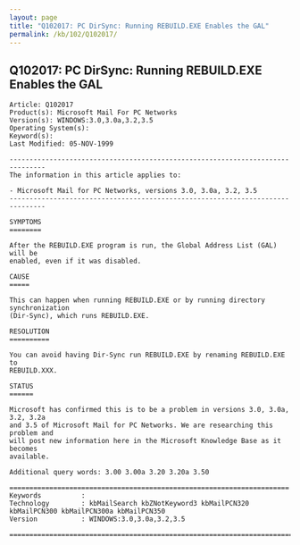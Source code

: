 ```yaml
---
layout: page
title: "Q102017: PC DirSync: Running REBUILD.EXE Enables the GAL"
permalink: /kb/102/Q102017/
---
```


## Q102017: PC DirSync: Running REBUILD.EXE Enables the GAL

	Article: Q102017
	Product(s): Microsoft Mail For PC Networks
	Version(s): WINDOWS:3.0,3.0a,3.2,3.5
	Operating System(s): 
	Keyword(s): 
	Last Modified: 05-NOV-1999
	
	-------------------------------------------------------------------------------
	The information in this article applies to:
	
	- Microsoft Mail for PC Networks, versions 3.0, 3.0a, 3.2, 3.5 
	-------------------------------------------------------------------------------
	
	SYMPTOMS
	========
	
	After the REBUILD.EXE program is run, the Global Address List (GAL) will be
	enabled, even if it was disabled.
	
	CAUSE
	=====
	
	This can happen when running REBUILD.EXE or by running directory synchronization
	(Dir-Sync), which runs REBUILD.EXE.
	
	RESOLUTION
	==========
	
	You can avoid having Dir-Sync run REBUILD.EXE by renaming REBUILD.EXE to
	REBUILD.XXX.
	
	STATUS
	======
	
	Microsoft has confirmed this is to be a problem in versions 3.0, 3.0a, 3.2, 3.2a
	and 3.5 of Microsoft Mail for PC Networks. We are researching this problem and
	will post new information here in the Microsoft Knowledge Base as it becomes
	available.
	
	Additional query words: 3.00 3.00a 3.20 3.20a 3.50
	
	======================================================================
	Keywords          :  
	Technology        : kbMailSearch kbZNotKeyword3 kbMailPCN320 kbMailPCN300 kbMailPCN300a kbMailPCN350
	Version           : WINDOWS:3.0,3.0a,3.2,3.5
	
	=============================================================================
	
